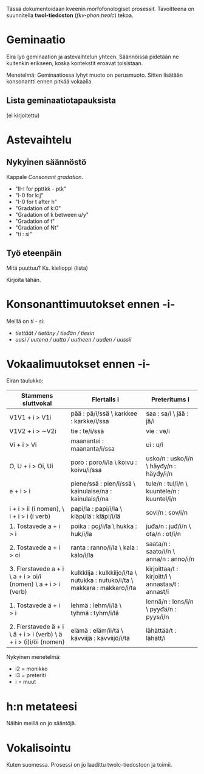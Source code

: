 Tässä dokumentoidaan kveenin morfofonologiset prosessit. 
Tavoitteena on suunnitella **twol-tiedoston** (*fkv-phon.twolc*) tekoa.

#  Geminaatio

Eira lyö geminaation ja astevaihtelun yhteen. Säännöissä pidetään ne 
kuitenkin erikseen, koska kontekstit eroavat toisistaan.

Menetelmä: Geminaatiossa lyhyt muoto on perusmuoto. Sitten lisätään 
konsonantti ennen pitkää vokaalia.

##  Lista geminaatiotapauksista

(ei kirjoitettu)

#  Astevaihtelu

##  Nykyinen säännöstö

Kappale *Consonant gradation*.

* "II-I for ppttkk - ptk" 
* "I-0 for k:j" 
* "I-0 for t after h"
* "Gradation of k:0" 
* "Gradation of k between u/y" 
* "Gradation of t" 
* "Gradation of Nt" 
* "ti : si" 

##  Työ eteenpäin
Mitä puuttuu? Ks. kielioppi (lista)

Kirjoita tähän.

#  Konsonanttimuutokset ennen -i-

Meillä on *ti - si*:

* *tiettäät / tietäny / tieđän / tiesin*
* *uusi / uutena / uutta / uutheen / uuđen / uussii*

#  Vokaalimuutokset ennen -i-

Eiran taulukko:

|   Stammens sluttvokal    | Flertalls i    | Preteritums i
| --- | --- | --- 
|   V1V1 + i > V1i    | pää : pä/i/ssä \\ karkkee : karkke/i/ssa    | saa : sa/i \\ jää : jä/i
|   V1V2 + i > ∼V2i    | tie : te/i/ssä    | vie : ve/i 
|   Vi + i > Vi    | maanantai : maananta/i/ssa    | ui : u/i
|   O, U + i > Oi, Ui    | poro : poro/i/la \\ koivu : koivu/i/ssa    | usko/n : usko/i/n \\ häyđy/n : häyđy/i/n
|   e + i > i    | piene/ssä : pien/i/ssä \\ kainulaise/na : kainulais/i/na    | tule/n : tul/i/n \\ kuuntele/n : kuuntel/i/n
|   i + i > ii (i nomen), \\ i + i > i (i verb)    | papi/la : papi/i/la \\ kläpi/lä : kläpi/i/lä    | sovi/n : sov/i/n
|  1. Tostavede a + i > i | poika : poj/i/la \\ hukka : huk/i/la | juđa/n : juđ/i/n \\ ota/n : ot/i/n
|  2. Tostavede a + i > oi | ranta : ranno/i/la \\ kala : kalo/i/la | saata/n : saato/i/n \\ anna/n : anno/i/n
|  3. Flerstavede a + i \\ a + i > oi/i (nomen) \\ a + i > i (verb)  | kulkkiija : kulkkiijo/i/ta \\ nutukka : nutuko/i/ta \\ makkara : makkaro/i/ta    | kirjoittaa/t : kirjoitt/i \\ annastaa/t : annast/i 
|  1. Tostavede ä + i > i | lehmä : lehm/i/lä \\ tyhmä : tyhm/i/lä | lennä/n : lens/i/n \\ pyyđä/n : pyys/i/n
|  2. Flerstavede ä + i \\ ä + i > i (verb) \\ ä + i > (i)i/öi (nomen)  | elämä : eläm/ii/tä \\ kävviijä : kävviijö/i/tä    | lähättää/t : lähätt/i

Nykyinen menetelmä:

* i2 = monikko
* i3 = preteriti
* i = muut

#  h:n metateesi

Näihin meillä on jo sääntöjä.

#  Vokalisointu

Kuten suomessa. Prosessi on jo laadittu twolc-tiedostoon ja toimii. 
